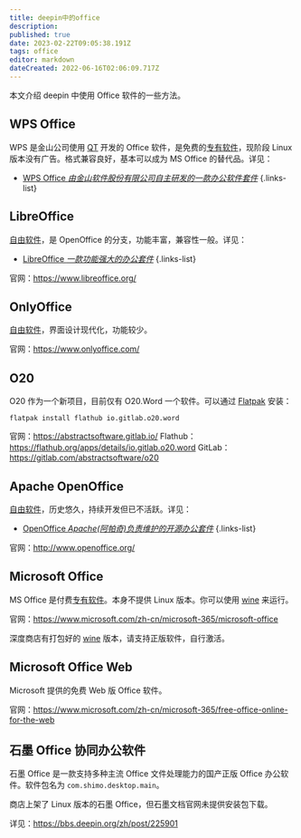 ```yaml
---
title: deepin中的office
description: 
published: true
date: 2023-02-22T09:05:38.191Z
tags: office
editor: markdown
dateCreated: 2022-06-16T02:06:09.717Z
---
```


本文介绍 deepin 中使用 Office 软件的一些方法。

## WPS Office

WPS 是金山公司使用 [QT](http://old.deepin.wiki/index.php?title=QT&action=edit&redlink=1) 开发的 Office 软件，是免费的[专有软件](http://old.deepin.wiki/index.php?title=专有软件&action=edit&redlink=1)，现阶段 Linux 版本没有广告。格式兼容良好，基本可以成为 MS Office 的替代品。详见：

- [WPS Office *由金山软件股份有限公司自主研发的一款办公软件套件*](/02_按软件功能划分/01_普通用户常用软件介绍/01_Office_编辑器_笔记_各种格式文献阅读管理/Office相关/WPS_Office)
{.links-list}

## LibreOffice

[自由软件](http://old.deepin.wiki/index.php?title=自由软件&action=edit&redlink=1)，是 OpenOffice 的分支，功能丰富，兼容性一般。详见：

- [LibreOffice *一款功能强大的办公套件*](/02_按软件功能划分/01_普通用户常用软件介绍/01_Office_编辑器_笔记_各种格式文献阅读管理/Office相关/LibreOffice)
{.links-list}

官网：https://www.libreoffice.org/

## OnlyOffice

[自由软件](http://old.deepin.wiki/index.php?title=自由软件&action=edit&redlink=1)，界面设计现代化，功能较少。

官网：https://www.onlyoffice.com/

## O20

O20 作为一个新项目，目前仅有 O20.Word 一个软件。可以通过 [Flatpak](http://old.deepin.wiki/index.php?title=Flatpak) 安装：

```
flatpak install flathub io.gitlab.o20.word
```

官网：https://abstractsoftware.gitlab.io/
Flathub：https://flathub.org/apps/details/io.gitlab.o20.word
GitLab：https://gitlab.com/abstractsoftware/o20

## Apache OpenOffice

[自由软件](http://old.deepin.wiki/index.php?title=自由软件&action=edit&redlink=1)，历史悠久，持续开发但已不活跃。详见：

- [OpenOffice *Apache(阿帕奇)负责维护的开源办公套件*](/02_按软件功能划分/01_普通用户常用软件介绍/01_Office_编辑器_笔记_各种格式文献阅读管理/Office相关/OpenOffice)
{.links-list}

官网：http://www.openoffice.org/

## Microsoft Office

MS Office 是付费[专有软件](http://old.deepin.wiki/index.php?title=专有软件&action=edit&redlink=1)。本身不提供 Linux 版本。你可以使用 [wine](http://old.deepin.wiki/index.php?title=Wine) 来运行。

官网：https://www.microsoft.com/zh-cn/microsoft-365/microsoft-office

深度商店有打包好的 [wine](http://old.deepin.wiki/index.php?title=Wine) 版本，请支持正版软件，自行激活。

## Microsoft Office Web

Microsoft 提供的免费 Web 版 Office 软件。

官网：https://www.microsoft.com/zh-cn/microsoft-365/free-office-online-for-the-web

## 石墨 Office 协同办公软件

石墨 Office 是一款支持多种主流 Office 文件处理能力的国产正版 Office 办公软件。软件包名为 `com.shimo.desktop.main`。

商店上架了 Linux 版本的石墨 Office，但石墨文档官网未提供安装包下载。

详见：https://bbs.deepin.org/zh/post/225901